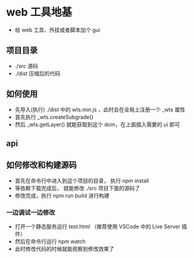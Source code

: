 # web 工具地基
+ 给 web 工具、外挂或者脚本加个 gui

## 项目目录
+ ./src 源码
+ ./dist 压缩后的代码

## 如何使用
+ 先导入(执行) ./dist 中的 wts.min.js ，此时会在全局上注册一个 _wts 属性
+ 首先执行 _wts.createSubgrade()
+ 然后 _wts.getLayer() 就能获取到这个 dom，在上面插入需要的 ui 即可

## api

## 如何修改和构建源码
+ 首先在命令行中进入到这个项目的目录， 执行 npm install
+ 等依赖下载完成后， 就能修改 ./src 项目下面的源码了
+ 修改完成，执行 npm run build 进行构建

### 一边调试一边修改
+ 打开一个静态服务运行 test.html （推荐使用 VSCode 中的 Live Server 插件）
+ 然后在命令行运行 npm watch 
+ 此时修改代码的时候就能观察到修改效果了